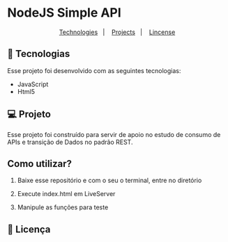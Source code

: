 # NodeJS Simple API

<p align="center">
  <a href="#-tecnologias">Technologies</a>&nbsp;&nbsp;&nbsp;|&nbsp;&nbsp;&nbsp;
  <a href="#-projeto">Projects</a>&nbsp;&nbsp;&nbsp;|&nbsp;&nbsp;&nbsp;
  <a href="#memo-licença">Lincense</a>
</p>

## 🚀 Tecnologias

Esse projeto foi desenvolvido com as seguintes tecnologias:

- JavaScript
- Html5

## 💻 Projeto

Esse projeto foi construído para servir de apoio no estudo de consumo de APIs e transição de Dados no padrão REST.

## Como utilizar?

1. Baixe esse repositório e com o seu o terminal, entre no diretório

2. Execute index.html em LiveServer

3. Manipule as funções para teste 

## :memo: Licença

